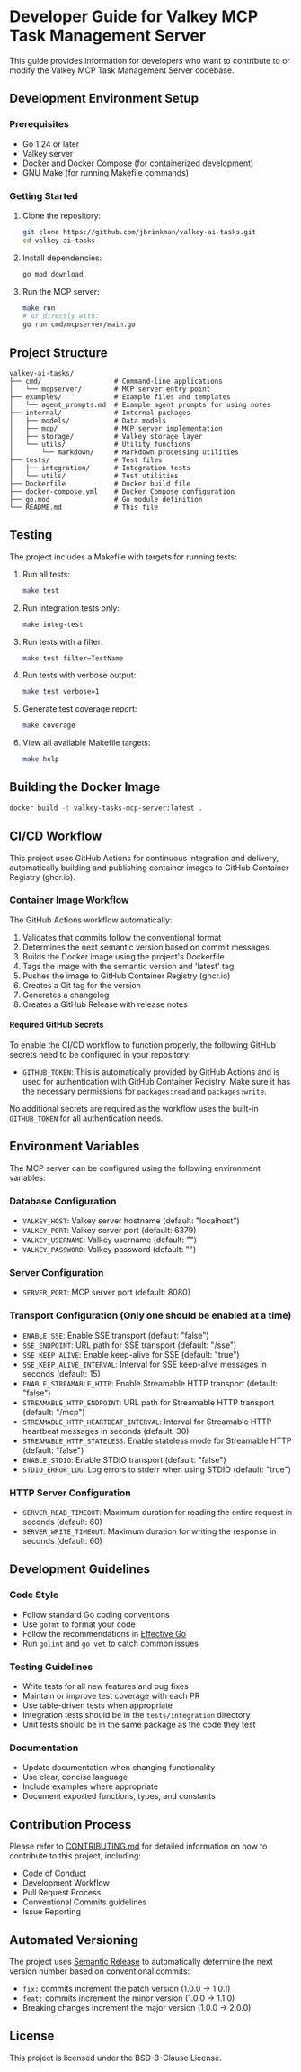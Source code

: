 # Developer Guide for Valkey MCP Task Management Server

This guide provides information for developers who want to contribute to or modify the Valkey MCP Task Management Server codebase.

## Development Environment Setup

### Prerequisites

- Go 1.24 or later
- Valkey server
- Docker and Docker Compose (for containerized development)
- GNU Make (for running Makefile commands)

### Getting Started

1. Clone the repository:
   ```bash
   git clone https://github.com/jbrinkman/valkey-ai-tasks.git
   cd valkey-ai-tasks
   ```

2. Install dependencies:
   ```bash
   go mod download
   ```

3. Run the MCP server:
   ```bash
   make run
   # or directly with:
   go run cmd/mcpserver/main.go
   ```

## Project Structure

```
valkey-ai-tasks/
├── cmd/                  # Command-line applications
│   └── mcpserver/        # MCP server entry point
├── examples/             # Example files and templates
│   └── agent_prompts.md  # Example agent prompts for using notes
├── internal/             # Internal packages
│   ├── models/           # Data models
│   ├── mcp/              # MCP server implementation
│   ├── storage/          # Valkey storage layer
│   └── utils/            # Utility functions
│       └── markdown/     # Markdown processing utilities
├── tests/                # Test files
│   ├── integration/      # Integration tests
│   └── utils/            # Test utilities
├── Dockerfile            # Docker build file
├── docker-compose.yml    # Docker Compose configuration
├── go.mod                # Go module definition
└── README.md             # This file
```

## Testing

The project includes a Makefile with targets for running tests:

1. Run all tests:
   ```bash
   make test
   ```

2. Run integration tests only:
   ```bash
   make integ-test
   ```

3. Run tests with a filter:
   ```bash
   make test filter=TestName
   ```

4. Run tests with verbose output:
   ```bash
   make test verbose=1
   ```

5. Generate test coverage report:
   ```bash
   make coverage
   ```

6. View all available Makefile targets:
   ```bash
   make help
   ```

## Building the Docker Image

```bash
docker build -t valkey-tasks-mcp-server:latest .
```

## CI/CD Workflow

This project uses GitHub Actions for continuous integration and delivery, automatically building and publishing container images to GitHub Container Registry (ghcr.io).

### Container Image Workflow

The GitHub Actions workflow automatically:

1. Validates that commits follow the conventional format
2. Determines the next semantic version based on commit messages
3. Builds the Docker image using the project's Dockerfile
4. Tags the image with the semantic version and 'latest' tag
5. Pushes the image to GitHub Container Registry (ghcr.io)
6. Creates a Git tag for the version
7. Generates a changelog
8. Creates a GitHub Release with release notes

#### Required GitHub Secrets

To enable the CI/CD workflow to function properly, the following GitHub secrets need to be configured in your repository:

- `GITHUB_TOKEN`: This is automatically provided by GitHub Actions and is used for authentication with GitHub Container Registry. Make sure it has the necessary permissions for `packages:read` and `packages:write`.

No additional secrets are required as the workflow uses the built-in `GITHUB_TOKEN` for all authentication needs.

## Environment Variables

The MCP server can be configured using the following environment variables:

### Database Configuration
- `VALKEY_HOST`: Valkey server hostname (default: "localhost")
- `VALKEY_PORT`: Valkey server port (default: 6379)
- `VALKEY_USERNAME`: Valkey username (default: "")
- `VALKEY_PASSWORD`: Valkey password (default: "")

### Server Configuration
- `SERVER_PORT`: MCP server port (default: 8080)

### Transport Configuration (Only one should be enabled at a time)
- `ENABLE_SSE`: Enable SSE transport (default: "false")
- `SSE_ENDPOINT`: URL path for SSE transport (default: "/sse")
- `SSE_KEEP_ALIVE`: Enable keep-alive for SSE (default: "true")
- `SSE_KEEP_ALIVE_INTERVAL`: Interval for SSE keep-alive messages in seconds (default: 15)
- `ENABLE_STREAMABLE_HTTP`: Enable Streamable HTTP transport (default: "false")
- `STREAMABLE_HTTP_ENDPOINT`: URL path for Streamable HTTP transport (default: "/mcp")
- `STREAMABLE_HTTP_HEARTBEAT_INTERVAL`: Interval for Streamable HTTP heartbeat messages in seconds (default: 30)
- `STREAMABLE_HTTP_STATELESS`: Enable stateless mode for Streamable HTTP (default: "false")
- `ENABLE_STDIO`: Enable STDIO transport (default: "false")
- `STDIO_ERROR_LOG`: Log errors to stderr when using STDIO (default: "true")

### HTTP Server Configuration
- `SERVER_READ_TIMEOUT`: Maximum duration for reading the entire request in seconds (default: 60)
- `SERVER_WRITE_TIMEOUT`: Maximum duration for writing the response in seconds (default: 60)

## Development Guidelines

### Code Style

- Follow standard Go coding conventions
- Use `gofmt` to format your code
- Follow the recommendations in [Effective Go](https://golang.org/doc/effective_go)
- Run `golint` and `go vet` to catch common issues

### Testing Guidelines

- Write tests for all new features and bug fixes
- Maintain or improve test coverage with each PR
- Use table-driven tests when appropriate
- Integration tests should be in the `tests/integration` directory
- Unit tests should be in the same package as the code they test

### Documentation

- Update documentation when changing functionality
- Use clear, concise language
- Include examples where appropriate
- Document exported functions, types, and constants

## Contribution Process

Please refer to [CONTRIBUTING.md](CONTRIBUTING.md) for detailed information on how to contribute to this project, including:

- Code of Conduct
- Development Workflow
- Pull Request Process
- Conventional Commits guidelines
- Issue Reporting

## Automated Versioning

The project uses [Semantic Release](https://github.com/semantic-release/semantic-release) to automatically determine the next version number based on conventional commits:

- `fix:` commits increment the patch version (1.0.0 → 1.0.1)
- `feat:` commits increment the minor version (1.0.0 → 1.1.0)
- Breaking changes increment the major version (1.0.0 → 2.0.0)

## License

This project is licensed under the BSD-3-Clause License.
